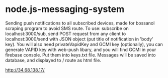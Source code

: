 # node.js-messaging-system

Sending push notifications to all subscribed devices, made for bossanol scraping program to avoid SMS route. To use: subscribe on localhost:3000/sub, send POST request from any client
to localhost:3000/send with JSON object (put title of notification in 'body' key). You will also need privateVapidKey and GCMI key (optionally), you can generate VAPID key with web-push
libary, and you will find GCMI in your firebase console. Put them into keys.txt file. Messages will be saved into database, and displayed to / route as html file.

http://34.68.138.17/
